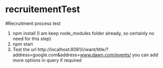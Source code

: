 # recruitementTest
#Recruitment process test
1. npm install (I am keep node_modules folder already, so certainly no need for this step)
2. npm start
3. Test the url http://localhost:8081/i/want/title/?address=google.com&address=www.dawn.com/events/ you can add more options in query if required
